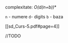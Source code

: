 complexitate: **O(d*(n+b))**

`n` - numere
`d`- digits
`b` - baza

[[sd_Curs-5.pdf#page=4]]

//TODO
